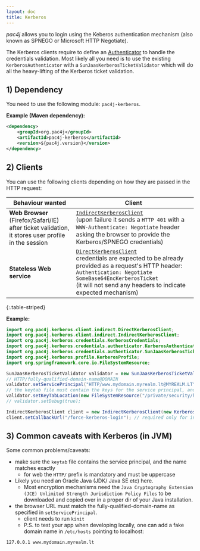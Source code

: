 ```yaml
---
layout: doc
title: Kerberos
---
```


*pac4j* allows you to login using the Keberos authentication mechanism (also known as SPNEGO or Microsoft HTTP Negotiate).

The Kerberos clients require to define an [Authenticator](../authenticators.html) to handle the credentials validation.
 Most likely all you need is to use the existing `KerberosAuthenticator` with a `SunJaasKerberosTicketValidator` which will do all the heavy-lifting of the Kerberos ticket validation.

## 1) Dependency

You need to use the following module: `pac4j-kerberos`.

**Example (Maven dependency):**

```xml
<dependency>
    <groupId>org.pac4j</groupId>
    <artifactId>pac4j-kerberos</artifactId>
    <version>${pac4j.version}</version>
</dependency>
```

## 2) Clients

You can use the following clients depending on how they are passed in the HTTP request:

| Behaviour wanted | Client |
|-------------|--------|
| **Web Browser** (Firefox/Safari/IE)<br/> after ticket validation, it stores user profile in the session| [`IndirectKerberosClient`](https://github.com/pac4j/pac4j/blob/master/pac4j-kerberos/src/main/java/org/pac4j/kerberos/client/indirect/IndirectKerberosClient.java)<br>(upon failure it sends a `HTTP 401` with a `WWW-Authenticate: Negotiate` header asking the browser to provide the Kerberos/SPNEGO credentials) |
| **Stateless Web service** | [`DirectKerberosClient`](https://github.com/pac4j/pac4j/blob/master/pac4j-kerberos/src/main/java/org/pac4j/kerberos/client/direct/DirectKerberosClient.java) <br/>credentials are expected to be already provided as a request's HTTP header:<br/>`Authentication: Negotiate SomeBase64EncKerberosTicket`<br/> (it will not send any headers to indicate expected mechanism) |
{:.table-striped}

**Example:**

```java
import org.pac4j.kerberos.client.indirect.DirectKerberosClient;
import org.pac4j.kerberos.client.indirect.IndirectKerberosClient;
import org.pac4j.kerberos.credentials.KerberosCredentials;
import org.pac4j.kerberos.credentials.authenticator.KerberosAuthenticator;
import org.pac4j.kerberos.credentials.authenticator.SunJaasKerberosTicketValidator;
import org.pac4j.kerberos.profile.KerberosProfile;
import org.springframework.core.io.FileSystemResource;

SunJaasKerberosTicketValidator validator = new SunJaasKerberosTicketValidator();
// HTTP/fully-qualified-domain-name@DOMAIN
validator.setServicePrincipal("HTTP/www.mydomain.myrealm.lt@MYREALM.LT");
// the keytab file must contain the keys for the service principal, and should be protected
validator.setKeyTabLocation(new FileSystemResource("/private/security/http-keytab"));
// validator.setDebug(true);

IndirectKerberosClient client = new IndirectKerberosClient(new KerberosAuthenticator(validator));
client.setCallbackUrl("/force-kerberos-login"); // required only for indirect client
```

## 3) Common caveats with Kerberos (in JVM)

Some common problems/caveats:
- make sure the `keytab` file contains the service principal, and the name matches exactly
  * for web the `HTTP/` prefix is mandatory and must be uppercase
- Likely you need an Oracle Java (JDK/ Java SE etc) here.
  * Most encryption mechanisms need the `Java Cryptography Extension (JCE) Unlimited Strength Jurisdiction Policy Files` to be downloaded and copied over in a proper dir of your Java installation.
- the browser URL must match the fully-qualified-domain-name as specified in `setServicePrincipal`.
  * client needs to run `kinit`
  * P.S. to test your app when developing locally, one can add a fake domain name in `/etc/hosts` pointing to localhost:
```
127.0.0.1 www.mydomain.myrealm.lt
```
